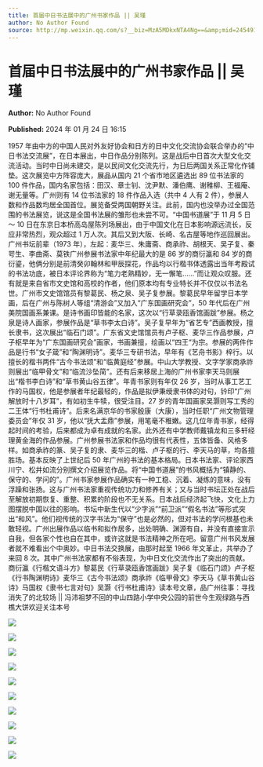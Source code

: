 ```yaml
---
title: 首届中日书法展中的广州书家作品 || 吴瑾
author: No Author Found
source: http://mp.weixin.qq.com/s?__biz=MzA5MDkxNTA4Ng==&amp;mid=2454914625&amp;idx=1&amp;sn=827c754b2d8895997f45dcbb6db89322&amp;chksm=87a3ce20b0d44736b2b5f8deabc75f1cec3a0e7f89e2228b1f4158ed8cadb968a4824e3cc980&poc_token=HJ_Do2ejHyO-wNZGG8Q1S8FdPgy1YBBEob-nUEme
---
```


# 首届中日书法展中的广州书家作品 || 吴瑾

**Author:** No Author Found

**Published:** 2024 年 01 月 24 日 16:15

1957 年由中方的中国人民对外友好协会和日方的日中文化交流协会联合举办的“中日书法交流展”，在日本展出，中日作品分别陈列。这是战后中日首次大型文化交流活动。当时中日尚未建交，是以民间文化交流先行，为日后两国关系正常化作铺垫。这次展览中方阵容庞大，展品从国内 21 个省市地区遴选出 89 位书法家的 100 件作品，国内名家包括：田汉、章士钊、沈尹默、潘伯鹰、谢稚柳、王福庵、谢无量等。广州则有 14 位书法家的 18 件作品入选（共中 4 人有 2 件），参展人数和作品数均居全国首位。展览备受两国朝野关注。此前，国内也没举办过全国范围的书法展览，说这是全国书法展的雏形也未尝不可。“中国书道展”于 11 月 5 日～ 10 日在东京日本桥高岛屋陈列场展出，由于中国文化在日本影响源远流长，反应非常热烈，观众超过 1 万人次。其后又到大阪、长崎、名古屋等地作巡回展出。广州书坛前辈（1973 年），左起：麦华三、朱庸斋、商承祚、胡根天、吴子复、秦咢生、李曲斋、莫铁广州参展书法家中年纪最大的是 86 岁的商衍瀛和 84 岁的商衍鎏，他俩分别是前清癸卯翰林和甲辰探花，作品均以行楷书体透露出当年考殿试的书法功底，被日本评论界称为“笔力老熟精妙，无一懈笔……”而让观众叹服。还有就是来自省市文史馆和高校的作者，他们原本均有专业特长并不仅仅以书法名世。广州市文史馆馆员有黎葛民、杨之泉、吴子复参展。黎葛民早年留学日本学画，后在广州与陈树人等组“清游会”又加入“广东国画研究会”，50 年代后在广州美院国画系兼课。是诗书画印皆能的名家，这次以“行草录瓯香馆画跋”参展。杨之泉是诗人画家，参展作品是“草书李太白诗”。吴子复早年为“省艺专”西画教授，擅长隶书，这次展出“临石门颂”。广东省文史馆馆员有卢子枢、麦华三作品参展，卢子枢早年为“广东国画研究会”画家，书画兼擅，绘画以“四王“为宗。参展的两件作品是行书“女子箴”和“陶渊明诗”。麦华三专研书法，早年有《艺舟书影》梓行。以擅长的楷书两件“古今书法颂”和“临黄庭经”参展。中山大学教授、文字学家商承祚则展出“临甲骨文”和“临流沙坠简”。还有后来移居上海的广州书家李天马则展出“楷书李白诗”和“草书黄山谷五律”。年青书家则有年仅 26 岁，当时从事工艺工作的马国权，他是参展者年纪最轻的，作品是拟伊秉绶隶书体的对句，钤印“广州解放时十八岁耳”，有如初生牛犊，很受注目。27 岁的青年国画家吴灏则写工秀的二王体“行书杜甫诗”。后来名满京华的书家殷康（大康），当时任职“广州文物管理委员会”年仅 31 岁，他以“抚大盂鼎”参展，用笔毫不稚嫩。这几位年青书家，经得起时间的考验，后来都成为卓有成就的名家。此外还有中学教师戴镇龙和三多轩经理黄金海的作品参展。广州参展书法家和作品均很有代表性，五体皆备、风格多样。如商承祚的篆、吴子复的隶、麦华三的楷、卢子枢的行、李天马的草，均各擅胜场。基本反映了上世纪后 50 年广州的书法的基本格局。日本书法家、评论家西川宁、松井如流分别撰文介绍展览作品。将“中国书道展”的书风概括为“镇静的、保守的、学问的”。广州书家参展作品确实有一种工稳、沉着、凝练的意味，没有浮躁和张扬。这与广州书法家重视传统功力和修养有关；又与当时书坛正处在战后至解放初期恢复、重整、积累的阶段也不无关系。日本战后经济起飞快，文化上力图摆脱中国以往的影响。书坛中新生代以“少字派”“前卫派”“假名书法”等形式突出“和风”。他们视传统的汉字书法为“保守”也是必然的，但对书法的学问根基也未敢轻视。广州出展作品以临书和拟作居多，出处明确、渊源有自，并没有直接宣示自我，但各家个性也自在其中，或许这就是书法精神之所在吧。留意广州书风发展者就不难看出个中奥妙。中日书法交换展，由那时起至 1966 年文革止，共举办了来回 8 次。其中广州书法家都有不俗表现，为中日文化交流作出了突出的贡献。商衍瀛《行楷文语斗方》黎葛民《行草录瓯香馆画跋》吴子复《临石门颂》卢子枢《行书陶渊明诗》麦华三《古今书法颂》商承祚《临甲骨文》李天马《草书黄山谷诗》马国权《隶书七言对句》吴灏《行书杜甫诗》读本号文章，品广州往事：寻找消失了的北较场 || 冯沛祖梦不回的中山四路小学中央公园的前世今生观绿路与西樵大饼欢迎关注本号

![](https://mmbiz.qpic.cn/mmbiz_jpg/PJWG74pLsMbzdwMF1tcWcwAKIxZSVPPZEXXb6NZI29QqNfibvEicZDAGXuaaLFPzhqCozuPDtjfHEOSdqtzLSjfA/640)

![](https://mmbiz.qpic.cn/mmbiz_jpg/PJWG74pLsMbzdwMF1tcWcwAKIxZSVPPZXwzdLWhjnWLNvhBJl1m5DD7U75Q5Utq2BwHWgia7VwxbdA1REfdbiaJg/640)

![](https://mmbiz.qpic.cn/mmbiz_jpg/PJWG74pLsMbzdwMF1tcWcwAKIxZSVPPZriaCSN6qupXtR8EgraMC1vonRRcGQ0UkyOgwf9qrKicRKicI1PRW6HiafA/640)

![](https://mmbiz.qpic.cn/mmbiz_jpg/PJWG74pLsMbzdwMF1tcWcwAKIxZSVPPZkp1NibmdBHMrXPCUB5kcQ7j9dEIubsgzwD7GX6IkvKIBCiaicOJZbJm4Q/640)

![](https://mmbiz.qpic.cn/mmbiz_jpg/PJWG74pLsMbzdwMF1tcWcwAKIxZSVPPZ1iaWgpIeCTzjvKZFDSB6cc3dtltMCOlqLwpCQ7T6j0Cag0AbdicKcPDw/640)

![](https://mmbiz.qpic.cn/mmbiz_jpg/PJWG74pLsMbzdwMF1tcWcwAKIxZSVPPZV0Giahufek1pc7ERDxmUAibUUUo3FPqum0OKU0eqribPH2BiapUOIvkgQQ/640)

![](https://mmbiz.qpic.cn/mmbiz_jpg/PJWG74pLsMbzdwMF1tcWcwAKIxZSVPPZeib9j6TvquO17jGV6CSjnn6OPbcfib46m50J76cXG2qG2zGIXLgJhcibw/640)

![](https://mmbiz.qpic.cn/mmbiz_jpg/PJWG74pLsMbzdwMF1tcWcwAKIxZSVPPZp2mQdmyIyBRPP1lFtxMelC5vxqkCnx4IejtuCwjOsgp7iaYMnBhiaDfg/640)

![](https://mmbiz.qpic.cn/mmbiz_jpg/PJWG74pLsMbzdwMF1tcWcwAKIxZSVPPZTcRGjXeB9BAoc5HYI9Jibrmf0MolFW3rNaU14W03z1eA1VEUQuChkZA/640)

![](https://mmbiz.qpic.cn/mmbiz_jpg/PJWG74pLsMbzdwMF1tcWcwAKIxZSVPPZJJldmUL2RLTpty6vX437Q02lSEgmsGEmtpsZYrQqSjnnIoOwh1u89w/640)

